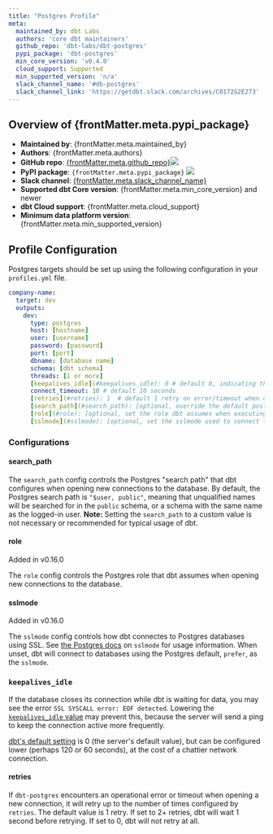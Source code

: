 ```yaml
---
title: "Postgres Profile"
meta:
  maintained_by: dbt Labs
  authors: 'core dbt maintainers'
  github_repo: 'dbt-labs/dbt-postgres'
  pypi_package: 'dbt-postgres'
  min_core_version: 'v0.4.0'
  cloud_support: Supported
  min_supported_version: 'n/a'
  slack_channel_name: '#db-postgres'
  slack_channel_link: 'https://getdbt.slack.com/archives/C0172G2E273'
---
```


<h2> Overview of {frontMatter.meta.pypi_package} </h2>

<ul>
    <li><strong>Maintained by</strong>: {frontMatter.meta.maintained_by}</li>
    <li><strong>Authors</strong>: {frontMatter.meta.authors}</li>
    <li><strong>GitHub repo</strong>: <a href={`https://github.com/${frontMatter.meta.github_repo}`}>{frontMatter.meta.github_repo}</a><a href={`https://github.com/${frontMatter.meta.github_repo}`}><img src={`https://img.shields.io/github/stars/${frontMatter.meta.github_repo}?style=for-the-badge`}/></a></li>
    <li><strong>PyPI package</strong>: <code>{frontMatter.meta.pypi_package}</code> <a href={`https://badge.fury.io/py/${frontMatter.meta.pypi_package}`}><img src={`https://badge.fury.io/py/${frontMatter.meta.pypi_package}.svg`}/></a></li>
    <li><strong>Slack channel</strong>: <a href={frontMatter.meta.slack_channel_link}>{frontMatter.meta.slack_channel_name}</a></li>
    <li><strong>Supported dbt Core version</strong>: {frontMatter.meta.min_core_version} and newer</li>
    <li><strong>dbt Cloud support</strong>: {frontMatter.meta.cloud_support}</li>
    <li><strong>Minimum data platform version</strong>: {frontMatter.meta.min_supported_version}</li>
    </ul>

## Profile Configuration

Postgres targets should be set up using the following configuration in your `profiles.yml` file.

<File name='~/.dbt/profiles.yml'>

```yaml
company-name:
  target: dev
  outputs:
    dev:
      type: postgres
      host: [hostname]
      user: [username]
      password: [password]
      port: [port]
      dbname: [database name]
      schema: [dbt schema]
      threads: [1 or more]
      [keepalives_idle](#keepalives_idle): 0 # default 0, indicating the system default. See below
      connect_timeout: 10 # default 10 seconds
      [retries](#retries): 1  # default 1 retry on error/timeout when opening connections
      [search_path](#search_path): [optional, override the default postgres search_path]
      [role](#role): [optional, set the role dbt assumes when executing queries]
      [sslmode](#sslmode): [optional, set the sslmode used to connect to the database]

```

</File>

### Configurations

#### search_path

The `search_path` config controls the Postgres "search path" that dbt configures when opening new connections to the database. By default, the Postgres search path is `"$user, public"`, meaning that unqualified <Term id="table" /> names will be searched for in the `public` schema, or a schema with the same name as the logged-in user. **Note:** Setting the `search_path` to a custom value is not necessary or recommended for typical usage of dbt.

#### role

<Changelog> Added in v0.16.0 </Changelog>

The `role` config controls the Postgres role that dbt assumes when opening new connections to the database.

#### sslmode

<Changelog> Added in v0.16.0 </Changelog>

The `sslmode` config controls how dbt connectes to Postgres databases using SSL. See [the Postgres docs](https://www.postgresql.org/docs/9.1/libpq-ssl.html) on `sslmode` for usage information. When unset, dbt will connect to databases using the Postgres default, `prefer`, as the `sslmode`.

### `keepalives_idle`
If the database closes its connection while dbt is waiting for data, you may see the error `SSL SYSCALL error: EOF detected`. Lowering the [`keepalives_idle` value](https://www.postgresql.org/docs/9.3/libpq-connect.html) may prevent this, because the server will send a ping to keep the connection active more frequently. 

[dbt's default setting](https://github.com/dbt-labs/dbt-core/blob/main/plugins/postgres/dbt/adapters/postgres/connections.py#L28) is 0 (the server's default value), but can be configured lower (perhaps 120 or 60 seconds), at the cost of a chattier network connection.

<VersionBlock firstVersion="1.2">

#### retries

If `dbt-postgres` encounters an operational error or timeout when opening a new connection, it will retry up to the number of times configured by `retries`. The default value is 1 retry. If set to 2+ retries, dbt will wait 1 second before retrying. If set to 0, dbt will not retry at all.

</VersionBlock>
